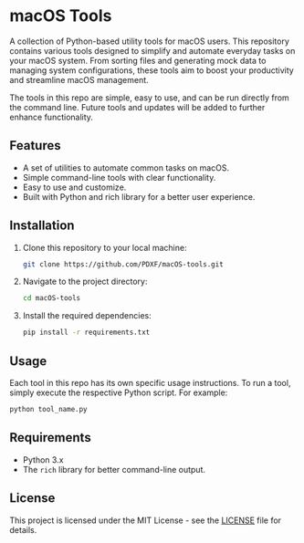 # macOS Tools

A collection of Python-based utility tools for macOS users. This repository contains various tools designed to simplify and automate everyday tasks on your macOS system. From sorting files and generating mock data to managing system configurations, these tools aim to boost your productivity and streamline macOS management.

The tools in this repo are simple, easy to use, and can be run directly from the command line. Future tools and updates will be added to further enhance functionality.

## Features

- A set of utilities to automate common tasks on macOS.
- Simple command-line tools with clear functionality.
- Easy to use and customize.
- Built with Python and rich library for a better user experience.

## Installation

1. Clone this repository to your local machine:
   ```bash
   git clone https://github.com/PDXF/macOS-tools.git
   ```

2. Navigate to the project directory:
   ```bash
   cd macOS-tools
   ```

3. Install the required dependencies:
   ```bash
   pip install -r requirements.txt
   ```

## Usage

Each tool in this repo has its own specific usage instructions. To run a tool, simply execute the respective Python script. For example:
```bash
python tool_name.py
```

## Requirements

- Python 3.x
- The `rich` library for better command-line output.

## License

This project is licensed under the MIT License - see the [LICENSE](LICENSE) file for details.
